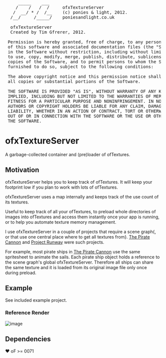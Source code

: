 <pre>
     _____    ___     
    /    /   /  /     ofxTextureServer
   /  __/ * /  /__    (c) ponies & light, 2012. 
  /__/     /_____/    poniesandlight.co.uk

  ofxTextureServer
  Created by Tim Gfrerer, 2012.
  
 Permission is hereby granted, free of charge, to any person obtaining a copy
 of this software and associated documentation files (the "Software"), to deal
 in the Software without restriction, including without limitation the rights
 to use, copy, modify, merge, publish, distribute, sublicense, and/or sell
 copies of the Software, and to permit persons to whom the Software is
 furnished to do so, subject to the following conditions:
 
 The above copyright notice and this permission notice shall be included in
 all copies or substantial portions of the Software.
 
 THE SOFTWARE IS PROVIDED "AS IS", WITHOUT WARRANTY OF ANY KIND, EXPRESS OR
 IMPLIED, INCLUDING BUT NOT LIMITED TO THE WARRANTIES OF MERCHANTABILITY,
 FITNESS FOR A PARTICULAR PURPOSE AND NONINFRINGEMENT. IN NO EVENT SHALL THE
 AUTHORS OR COPYRIGHT HOLDERS BE LIABLE FOR ANY CLAIM, DAMAGES OR OTHER
 LIABILITY, WHETHER IN AN ACTION OF CONTRACT, TORT OR OTHERWISE, ARISING FROM,
 OUT OF OR IN CONNECTION WITH THE SOFTWARE OR THE USE OR OTHER DEALINGS IN
 THE SOFTWARE.
</pre>

# ofxTextureServer

A garbage-collected container and (pre)loader of ofTextures.

## Motivation

ofxTextureServer helps you to keep track of ofTextures. It will keep your
footprint low if you plan to work with lots of ofTextures.

ofxTextureServer uses a map internally and keeps track of the use count of
its textures.

Useful to keep track of all your ofTextures, to preload whole directories of
images into ofTextures and access them instantly once your app is running, or
to help you automate texture memory management.

I use ofxTextureServer in a couple of projects that require a scene graph{, or
that use one central place where to get all textures from}. [The Pirate Cannon][nmm-pc] 
and [Project Runway](http://poniesandlight.co.uk/projects/project_runway/) were such projects.

For example, most pirate ships in [The Pirate Cannon][nmm-pc] use the same
spritesheet to animate the sails. Each pirate ship object holds a reference to
the scene graph's global ofxTextureServer. Therefore all ships can share the
same texture and it is loaded from its original image file only once during
preload.

## Example

See included example project.

### Reference Render

![image](http://poniesandlight.co.uk/static/ofxTextureServerReference.png)

## Dependencies

♥ oF >= 0071

[nmm-pc]:		http://poniesandlight.co.uk/projects/nmm_cannon/
